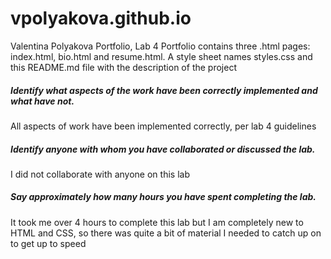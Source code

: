 # vpolyakova.github.io
Valentina Polyakova Portfolio, Lab 4
Portfolio contains three .html pages: index.html, bio.html and resume.html. A style sheet names styles.css and this README.md file with the description of the project

##### Identify what aspects of the work have been correctly implemented and what have not.
All aspects of work have been implemented correctly, per lab 4 guidelines

##### Identify anyone with whom you have collaborated or discussed the lab.
I did not collaborate with anyone on this lab

##### Say approximately how many hours you have spent completing the lab.
It took me over 4 hours to complete this lab but I am completely new to HTML and CSS, so there was quite a bit of material I needed to catch up on to get up to speed
